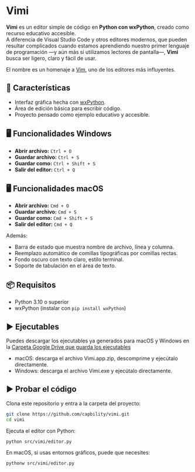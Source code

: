 # Vimi

**Vimi** es un editor simple de código en **Python con wxPython**, creado como recurso educativo accesible.  
A diferencia de Visual Studio Code y otros editores modernos, que pueden resultar complicados cuando estamos aprendiendo nuestro primer lenguaje de programación —y aún más si utilizamos lectores de pantalla—, **Vimi** busca ser ligero, claro y fácil de usar.  

El nombre es un homenaje a [Vim](https://www.vim.org/), uno de los editores más influyentes.

## 🚀 Características

- Interfaz gráfica hecha con [wxPython](https://wxpython.org/).
- Área de edición básica para escribir código.
- Proyecto pensado como ejemplo educativo y accesible.

## 🖥️ Funcionalidades Windows

- **Abrir archivo:** `Ctrl + O`
- **Guardar archivo:** `Ctrl + S`
- **Guardar como:** `Ctrl + Shift + S`
- **Salir del editor:** `Ctrl + Q`

## 🖥️ Funcionalidades macOS

- **Abrir archivo:** `Cmd + O`
- **Guardar archivo:** `Cmd + S`
- **Guardar como:** `Cmd + Shift + S`
- **Salir del editor:** `Cmd + Q`

Además:
- Barra de estado que muestra nombre de archivo, línea y columna.
- Reemplazo automático de comillas tipográficas por comillas rectas.
- Fondo oscuro con texto claro, estilo terminal.
- Soporte de tabulación en el área de texto.

## 📦 Requisitos

- Python 3.10 o superior
- wxPython (instalar con `pip install wxPython`)

## ▶️ Ejecutables

Puedes descargar los ejecutables ya generados para macOS y Windows en la [Carpeta Google Drive que guarda los ejecutables](https://drive.google.com/drive/u/3/folders/1-YwTCKG676GAfdYKFI4YRLWgCJ_ye4sA)
- macOS: descarga el archivo Vimi.app.zip, descomprime y ejecútalo directamente. 
- Windows: descarga el archivo Vimi.exe y ejecútalo directamente.

## ▶️ Probar el código

Clona este repositorio y entra a la carpeta del proyecto:
```bash
git clone https://github.com/capbility/vimi.git
cd vimi
```

Ejecuta el editor con Python:

```bash
python src/vimi/editor.py
```

En macOS, si usas entornos gráficos, puede que necesites:
```bash
pythonw src/vimi/editor.py
```

